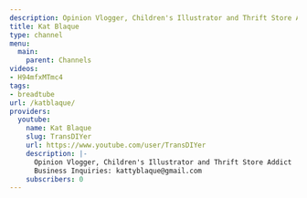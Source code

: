 ```yaml
---
description: Opinion Vlogger, Children's Illustrator and Thrift Store Addict
title: Kat Blaque
type: channel
menu:
  main:
    parent: Channels
videos:
- H94mfxMTmc4
tags:
- breadtube
url: /katblaque/
providers:
  youtube:
    name: Kat Blaque
    slug: TransDIYer
    url: https://www.youtube.com/user/TransDIYer
    description: |-
      Opinion Vlogger, Children's Illustrator and Thrift Store Addict
      Business Inquiries: kattyblaque@gmail.com
    subscribers: 0
---
```

